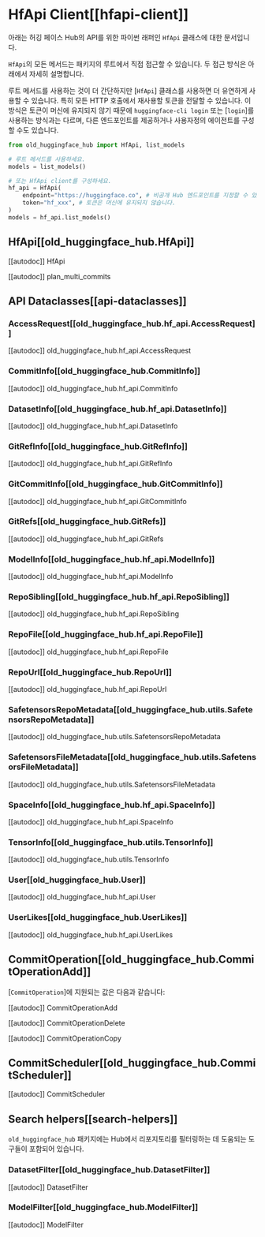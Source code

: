 <!--⚠️ Note that this file is in Markdown but contain specific syntax for our doc-builder (similar to MDX) that may not be
rendered properly in your Markdown viewer.
-->

# HfApi Client[[hfapi-client]]

아래는 허깅 페이스 Hub의 API를 위한 파이썬 래퍼인 `HfApi` 클래스에 대한 문서입니다.

`HfApi`의 모든 메서드는 패키지의 루트에서 직접 접근할 수 있습니다. 두 접근 방식은 아래에서 자세히 설명합니다.

루트 메서드를 사용하는 것이 더 간단하지만 [`HfApi`] 클래스를 사용하면 더 유연하게 사용할 수 있습니다.
특히 모든 HTTP 호출에서 재사용할 토큰을 전달할 수 있습니다. 
이 방식은 토큰이 머신에 유지되지 않기 때문에 `huggingface-cli login` 또는 [`login`]를 사용하는 방식과는 다르며,
다른 엔드포인트를 제공하거나 사용자정의 에이전트를 구성할 수도 있습니다.

```python
from old_huggingface_hub import HfApi, list_models

# 루트 메서드를 사용하세요.
models = list_models()

# 또는 HfApi client를 구성하세요.
hf_api = HfApi(
    endpoint="https://huggingface.co", # 비공개 Hub 엔드포인트를 지정할 수 있습니다.
    token="hf_xxx", # 토큰은 머신에 유지되지 않습니다.
)
models = hf_api.list_models()
```

## HfApi[[old_huggingface_hub.HfApi]]

[[autodoc]] HfApi

[[autodoc]] plan_multi_commits

## API Dataclasses[[api-dataclasses]]

### AccessRequest[[old_huggingface_hub.hf_api.AccessRequest]]

[[autodoc]] old_huggingface_hub.hf_api.AccessRequest

### CommitInfo[[old_huggingface_hub.CommitInfo]]

[[autodoc]] old_huggingface_hub.hf_api.CommitInfo

### DatasetInfo[[old_huggingface_hub.hf_api.DatasetInfo]]

[[autodoc]] old_huggingface_hub.hf_api.DatasetInfo

### GitRefInfo[[old_huggingface_hub.GitRefInfo]]

[[autodoc]] old_huggingface_hub.hf_api.GitRefInfo

### GitCommitInfo[[old_huggingface_hub.GitCommitInfo]]

[[autodoc]] old_huggingface_hub.hf_api.GitCommitInfo

### GitRefs[[old_huggingface_hub.GitRefs]]

[[autodoc]] old_huggingface_hub.hf_api.GitRefs

### ModelInfo[[old_huggingface_hub.hf_api.ModelInfo]]

[[autodoc]] old_huggingface_hub.hf_api.ModelInfo

### RepoSibling[[old_huggingface_hub.hf_api.RepoSibling]]

[[autodoc]] old_huggingface_hub.hf_api.RepoSibling

### RepoFile[[old_huggingface_hub.hf_api.RepoFile]]

[[autodoc]] old_huggingface_hub.hf_api.RepoFile

### RepoUrl[[old_huggingface_hub.RepoUrl]]

[[autodoc]] old_huggingface_hub.hf_api.RepoUrl

### SafetensorsRepoMetadata[[old_huggingface_hub.utils.SafetensorsRepoMetadata]]

[[autodoc]] old_huggingface_hub.utils.SafetensorsRepoMetadata

### SafetensorsFileMetadata[[old_huggingface_hub.utils.SafetensorsFileMetadata]]

[[autodoc]] old_huggingface_hub.utils.SafetensorsFileMetadata

### SpaceInfo[[old_huggingface_hub.hf_api.SpaceInfo]]

[[autodoc]] old_huggingface_hub.hf_api.SpaceInfo

### TensorInfo[[old_huggingface_hub.utils.TensorInfo]]

[[autodoc]] old_huggingface_hub.utils.TensorInfo

### User[[old_huggingface_hub.User]]

[[autodoc]] old_huggingface_hub.hf_api.User

### UserLikes[[old_huggingface_hub.UserLikes]]

[[autodoc]] old_huggingface_hub.hf_api.UserLikes

## CommitOperation[[old_huggingface_hub.CommitOperationAdd]]

[`CommitOperation`]에 지원되는 값은 다음과 같습니다:

[[autodoc]] CommitOperationAdd

[[autodoc]] CommitOperationDelete

[[autodoc]] CommitOperationCopy

## CommitScheduler[[old_huggingface_hub.CommitScheduler]]

[[autodoc]] CommitScheduler

## Search helpers[[search-helpers]]

`old_huggingface_hub` 패키지에는 Hub에서 리포지토리를 필터링하는 데 도움되는 도구들이 포함되어 있습니다.

### DatasetFilter[[old_huggingface_hub.DatasetFilter]]

[[autodoc]] DatasetFilter

### ModelFilter[[old_huggingface_hub.ModelFilter]]

[[autodoc]] ModelFilter
